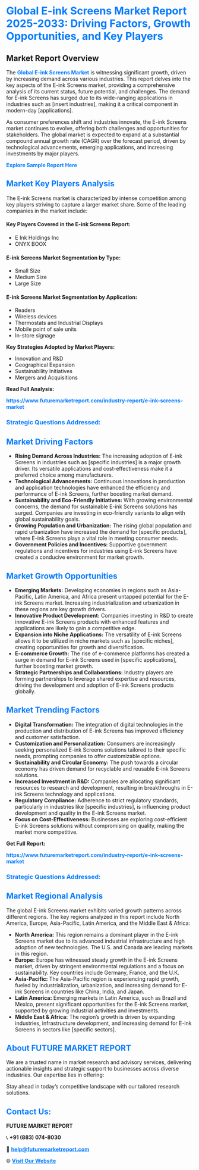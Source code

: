 <h1 style="color: #007BFF;">Global E-ink Screens Market Report 2025-2033: Driving Factors, Growth Opportunities, and Key Players</h1>

<section id="overview">
<h2>Market Report Overview</h2>
<p>The <a href="https://www.futuremarketreport.com/industry-report/e-ink-screens-market" style="color: #007BFF; text-decoration: none;"><strong>Global E-ink Screens Market</strong></a> is witnessing significant growth, driven by increasing demand across various industries. This report delves into the key aspects of the E-ink Screens market, providing a comprehensive analysis of its current status, future potential, and challenges. The demand for E-ink Screens has surged due to its wide-ranging applications in industries such as [insert industries], making it a critical component in modern-day [applications].</p>
<p>As consumer preferences shift and industries innovate, the E-ink Screens market continues to evolve, offering both challenges and opportunities for stakeholders. The global market is expected to expand at a substantial compound annual growth rate (CAGR) over the forecast period, driven by technological advancements, emerging applications, and increasing investments by major players.</p>
</section>

<section id="overview">
<p><a href="https://www.futuremarketreport.com/request-sample/reportId=103836" style="color: #007BFF; text-decoration: none;"><strong>Explore Sample Report Here</strong></a></p>
</section>

<section id="key-players">
<h2 style="color: #007BFF;">Market Key Players Analysis</h2>
<p>The E-ink Screens market is characterized by intense competition among key players striving to capture a larger market share. Some of the leading companies in the market include:</p>
<h4>Key Players Covered in the E-ink Screens Report:</h4>
<ul><li>E Ink Holdings Inc</li><li>ONYX BOOX</li></ul>
<h4>E-ink Screens Market Segmentation by Type:</h4>
<ul><li>Small Size</li><li>Medium Size</li><li>Large Size</li></ul>

<h4>E-ink Screens Market Segmentation by Application:</h4>
<ul><li>Readers</li><li>Wireless devices</li><li>Thermostats and Industrial Displays</li><li>Mobile point of sale units</li><li>In-store signage</li></ul>
<p><strong>Key Strategies Adopted by Market Players:</strong></p>
<ul>
<li>Innovation and R&D</li>
<li>Geographical Expansion</li>
<li>Sustainability Initiatives</li>
<li>Mergers and Acquisitions</li>
</ul>
</section>

<section>
<p><strong>Read Full Analysis: </strong></p><a href="https://www.futuremarketreport.com/industry-report/e-ink-screens-market" style="color: #007BFF; text-decoration: none;"><strong>https://www.futuremarketreport.com/industry-report/e-ink-screens-market</strong></a>
<h3 style="color: #007BFF;">Strategic Questions Addressed:</h3>
</section>

<section id="driving-factors">
<h2 style="color: #007BFF;">Market Driving Factors</h2>
<ul>
<li><strong>Rising Demand Across Industries:</strong> The increasing adoption of E-ink Screens in industries such as [specific industries] is a major growth driver. Its versatile applications and cost-effectiveness make it a preferred choice among manufacturers.</li>
<li><strong>Technological Advancements:</strong> Continuous innovations in production and application technologies have enhanced the efficiency and performance of E-ink Screens, further boosting market demand.</li>
<li><strong>Sustainability and Eco-Friendly Initiatives:</strong> With growing environmental concerns, the demand for sustainable E-ink Screens solutions has surged. Companies are investing in eco-friendly variants to align with global sustainability goals.</li>
<li><strong>Growing Population and Urbanization:</strong> The rising global population and rapid urbanization have increased the demand for [specific products], where E-ink Screens plays a vital role in meeting consumer needs.</li>
<li><strong>Government Policies and Incentives:</strong> Supportive government regulations and incentives for industries using E-ink Screens have created a conducive environment for market growth.</li>
</ul>
</section>

<section id="growth-opportunities">
<h2 style="color: #007BFF;">Market Growth Opportunities</h2>
<ul>
<li><strong>Emerging Markets:</strong> Developing economies in regions such as Asia-Pacific, Latin America, and Africa present untapped potential for the E-ink Screens market. Increasing industrialization and urbanization in these regions are key growth drivers.</li>
<li><strong>Innovative Product Development:</strong> Companies investing in R&D to create innovative E-ink Screens products with enhanced features and applications are likely to gain a competitive edge.</li>
<li><strong>Expansion into Niche Applications:</strong> The versatility of E-ink Screens allows it to be utilized in niche markets such as [specific niches], creating opportunities for growth and diversification.</li>
<li><strong>E-commerce Growth:</strong> The rise of e-commerce platforms has created a surge in demand for E-ink Screens used in [specific applications], further boosting market growth.</li>
<li><strong>Strategic Partnerships and Collaborations:</strong> Industry players are forming partnerships to leverage shared expertise and resources, driving the development and adoption of E-ink Screens products globally.</li>
</ul>
</section>

<section id="trending-factors">
<h2 style="color: #007BFF;">Market Trending Factors</h2>
<ul>
<li><strong>Digital Transformation:</strong> The integration of digital technologies in the production and distribution of E-ink Screens has improved efficiency and customer satisfaction.</li>
<li><strong>Customization and Personalization:</strong> Consumers are increasingly seeking personalized E-ink Screens solutions tailored to their specific needs, prompting companies to offer customizable options.</li>
<li><strong>Sustainability and Circular Economy:</strong> The push towards a circular economy has driven demand for recyclable and reusable E-ink Screens solutions.</li>
<li><strong>Increased Investment in R&D:</strong> Companies are allocating significant resources to research and development, resulting in breakthroughs in E-ink Screens technology and applications.</li>
<li><strong>Regulatory Compliance:</strong> Adherence to strict regulatory standards, particularly in industries like [specific industries], is influencing product development and quality in the E-ink Screens market.</li>
<li><strong>Focus on Cost-Effectiveness:</strong> Businesses are exploring cost-efficient E-ink Screens solutions without compromising on quality, making the market more competitive.</li>
</ul>
</section>

<section>
<p><strong>Get Full Report: </strong></p><a href="https://www.futuremarketreport.com/industry-report/e-ink-screens-market" style="color: #007BFF; text-decoration: none;"><strong>https://www.futuremarketreport.com/industry-report/e-ink-screens-market</strong></a>
<h3 style="color: #007BFF;">Strategic Questions Addressed:</h3>
</section>


<section id="regional-analysis">
<h2 style="color: #007BFF;">Market Regional Analysis</h2>
<p>The global E-ink Screens market exhibits varied growth patterns across different regions. The key regions analyzed in this report include North America, Europe, Asia-Pacific, Latin America, and the Middle East & Africa:</p>
<ul>
<li><strong>North America:</strong> This region remains a dominant player in the E-ink Screens market due to its advanced industrial infrastructure and high adoption of new technologies. The U.S. and Canada are leading markets in this region.</li>
<li><strong>Europe:</strong> Europe has witnessed steady growth in the E-ink Screens market, driven by stringent environmental regulations and a focus on sustainability. Key countries include Germany, France, and the U.K.</li>
<li><strong>Asia-Pacific:</strong> The Asia-Pacific region is experiencing rapid growth, fueled by industrialization, urbanization, and increasing demand for E-ink Screens in countries like China, India, and Japan.</li>
<li><strong>Latin America:</strong> Emerging markets in Latin America, such as Brazil and Mexico, present significant opportunities for the E-ink Screens market, supported by growing industrial activities and investments.</li>
<li><strong>Middle East & Africa:</strong> The region’s growth is driven by expanding industries, infrastructure development, and increasing demand for E-ink Screens in sectors like [specific sectors].</li>
</ul>
</section>

<footer>
<h2 style="color: #007BFF;">About FUTURE MARKET REPORT</h2>
<p>We are a trusted name in market research and advisory services, delivering actionable insights and strategic support to businesses across diverse industries. Our expertise lies in offering:</p>

<p>Stay ahead in today’s competitive landscape with our tailored research solutions.</p>

<h2 style="color: #007BFF;">Contact Us:</h2>
<p><strong>FUTURE MARKET REPORT</strong></p>
<p>📞 <strong>+91 (883) 074-8030</strong></p>
<p>📧 <strong><a href="mailto:help@futuremarketreport.com" style="color: #007BFF;">help@futuremarketreport.com</a></strong></p>
<p>🌐 <strong><a href="https://www.futuremarketreport.com/" style="color: #007BFF;">Visit Our Website</a></strong></p>
</footer>